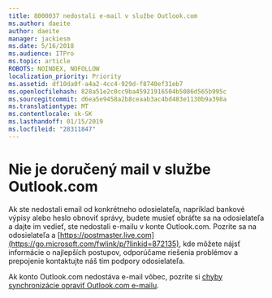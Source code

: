 ```yaml
---
title: 8000037 nedostali e-mail v službe Outlook.com
ms.author: daeite
author: daeite
manager: jackiesm
ms.date: 5/16/2018
ms.audience: ITPro
ms.topic: article
ROBOTS: NOINDEX, NOFOLLOW
localization_priority: Priority
ms.assetid: df10da0f-a4a2-4cc4-929d-f8740ef31eb7
ms.openlocfilehash: 828a51e2c0cc9ba45921916504b5086d565b995c
ms.sourcegitcommit: d6ea5e9458a2b8ceaab3ac4bd483e1130b9a398a
ms.translationtype: MT
ms.contentlocale: sk-SK
ms.lasthandoff: 01/15/2019
ms.locfileid: "28311847"
---
```

# <a name="not-receiving-mail-in-outlookcom"></a>Nie je doručený mail v službe Outlook.com

Ak ste nedostali email od konkrétneho odosielateľa, napríklad bankové výpisy alebo heslo obnoviť správy, budete musieť obráťte sa na odosielateľa a dajte im vedieť, ste nedostali e-mailu v konte Outlook.com. Pozrite sa na odosielateľa a [https://postmaster.live.com](https://go.microsoft.com/fwlink/p/?linkid=872135), kde môžete nájsť informácie o najlepších postupov, odporúčame riešenia problémov a prepojenie kontaktujte náš tím podpory odosielateľa.
  
Ak konto Outlook.com nedostáva e-mail vôbec, pozrite si [chyby synchronizácie opraviť Outlook.com e-mailu](https://go.microsoft.com/fwlink/p/?linkid=874363).
  

